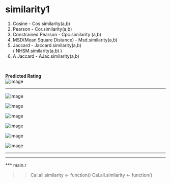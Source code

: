 # similarity1

1. Cosine - Cos.similarity(a,b) </br>
2. Pearson - Cor.similarity(a,b) </br>
3. Constrained Pearson - Cpc.similarity (a,b) </br>
4. MSD(Mean Square Distance) - Msd.similarity(a,b) </br>
5. Jaccard - Jaccard.similarity(a,b) </br>
( NHSM.similarity(a,b) ) </br>
6. A Jaccard - AJac.similarity(a,b) </br>

</br>

**Predicted Rating** </br>
![image](https://user-images.githubusercontent.com/31869418/73638062-04151b00-46ad-11ea-8e28-a6decd66d51c.png) </br>

---

![image](https://user-images.githubusercontent.com/31869418/73638064-05dede80-46ad-11ea-9e83-29f60897e78b.png) </br>

![image](https://user-images.githubusercontent.com/31869418/73638066-07a8a200-46ad-11ea-83b1-cab55c24ed8d.png) </br>

![image](https://user-images.githubusercontent.com/31869418/73638069-09726580-46ad-11ea-8ff6-4e40a1c18886.png) </br>

![image](https://user-images.githubusercontent.com/31869418/73638073-0aa39280-46ad-11ea-9ee0-a19262176ed7.png) </br>

![image](https://user-images.githubusercontent.com/31869418/73638080-0d05ec80-46ad-11ea-9c37-e41aa662afde.png) </br>

![image](https://user-images.githubusercontent.com/31869418/73638086-0ecfb000-46ad-11ea-8c38-bad20b9ff261.png) </br>

---


---
*** main.r
>> Cal.all.similarity <- function()
> Cal.all.similarity <- function()


